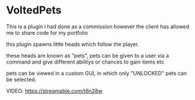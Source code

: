 # VoltedPets

This is a plugin i had done as a commission however the client has allowed me to share code for my portfolio
 
this plugin spawns little heads which follow the player.
 
these heads are known as "pets",
pets can be given to a user via a command and give different abilitys or chances to gain items etc

pets can be viewed in a custom GUI, in which only "UNLOCKED" pets can be selected.

VIDEO:
https://streamable.com/t6n28w
